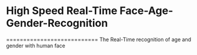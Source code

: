 # High Speed Real-Time Face-Age-Gender-Recognition
===========================
The Real-Time recognition of age and gender with human face

